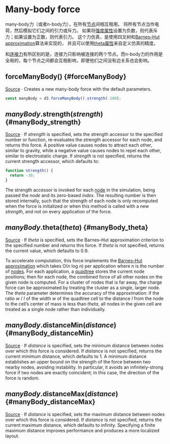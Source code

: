 # Many-body force

many-body力（或者n-body力），在所有[节点](./simulation.md#simulation_nodes)间相互租用。
将所有节点当作电荷，然后模拟它们之间的引力或斥力。
如果将[强度属性](#manyBody_strength)设置为负数，则代表斥力；如果设置为正数，则代表引力。
这个力仿真，是使用四叉树和[Barnes–Hut approximation](https://en.wikipedia.org/wiki/Barnes–Hut_simulation)算法来实现的，
并且可以使用[theta属性](#manyBody_theta)来自定义仿真的精度。

和[连接力](./link.md)有所区别的是，连接力只影响被连接的两个节点。而n-body力的作用是全局的，每个节点之间都会互相影响，即便他们之间没有边关系也会影响。


## forceManyBody() {#forceManyBody}

[Source](https://github.com/d3/d3-force/blob/main/src/manyBody.js) · Creates a new many-body force with the default parameters.

```js
const manyBody = d3.forceManyBody().strength(-100);
```

## *manyBody*.strength(*strength*) {#manyBody_strength}

[Source](https://github.com/d3/d3-force/blob/main/src/manyBody.js) · If *strength* is specified, sets the strength accessor to the specified number or function, re-evaluates the strength accessor for each node, and returns this force. A positive value causes nodes to attract each other, similar to gravity, while a negative value causes nodes to repel each other, similar to electrostatic charge. If *strength* is not specified, returns the current strength accessor, which defaults to:

```js
function strength() {
  return -30;
}
```

The strength accessor is invoked for each [node](./simulation.md#simulation_nodes) in the simulation, being passed the *node* and its zero-based *index*. The resulting number is then stored internally, such that the strength of each node is only recomputed when the force is initialized or when this method is called with a new *strength*, and not on every application of the force.

## *manyBody*.theta(*theta*) {#manyBody_theta}

[Source](https://github.com/d3/d3-force/blob/main/src/manyBody.js) · If *theta* is specified, sets the Barnes–Hut approximation criterion to the specified number and returns this force. If *theta* is not specified, returns the current value, which defaults to 0.9.

To accelerate computation, this force implements the [Barnes–Hut approximation](http://en.wikipedia.org/wiki/Barnes–Hut_simulation) which takes O(*n* log *n*) per application where *n* is the number of [nodes](./simulation.md#simulation_nodes). For each application, a [quadtree](../d3-quadtree.md) stores the current node positions; then for each node, the combined force of all other nodes on the given node is computed. For a cluster of nodes that is far away, the charge force can be approximated by treating the cluster as a single, larger node. The *theta* parameter determines the accuracy of the approximation: if the ratio *w* / *l* of the width *w* of the quadtree cell to the distance *l* from the node to the cell’s center of mass is less than *theta*, all nodes in the given cell are treated as a single node rather than individually.

## *manyBody*.distanceMin(*distance*) {#manyBody_distanceMin}

[Source](https://github.com/d3/d3-force/blob/main/src/manyBody.js) · If *distance* is specified, sets the minimum distance between nodes over which this force is considered. If *distance* is not specified, returns the current minimum distance, which defaults to 1. A minimum distance establishes an upper bound on the strength of the force between two nearby nodes, avoiding instability. In particular, it avoids an infinitely-strong force if two nodes are exactly coincident; in this case, the direction of the force is random.

## *manyBody*.distanceMax(*distance*) {#manyBody_distanceMax}

[Source](https://github.com/d3/d3-force/blob/main/src/manyBody.js) · If *distance* is specified, sets the maximum distance between nodes over which this force is considered. If *distance* is not specified, returns the current maximum distance, which defaults to infinity. Specifying a finite maximum distance improves performance and produces a more localized layout.
